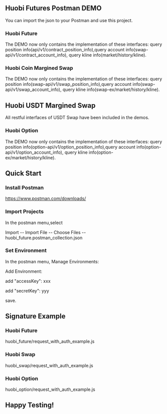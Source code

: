 ## Huobi Futures Postman DEMO

You can import the json to your Postman and use this project.

### Huobi Future

The DEMO now only contains the implementation of these interfaces: query position info(api/v1/contract_position_info),query account info(swap-api/v1/contract_account_info), query kline info(market/history/kline).


### Huobi Coin Margined Swap

The DEMO now only contains the implementation of these interfaces: query position info(swap-api/v1/swap_position_info),query account info(swap-api/v1/swap_account_info), query kline info(swap-ex/market/history/kline).

## Huobi USDT Margined Swap

All restful interfaces of USDT Swap have been included in the demos.

### Huobi Option

The DEMO now only contains the implementation of these interfaces: query position info(option-api/v1/option_position_info),query account info(option-api/v1/option_account_info), query kline info(option-ex/market/history/kline).


## Quick Start

### Install Postman

https://www.postman.com/downloads/

### Import Projects

In the postman menu,select 

Import -- Import File -- Choose Files -- huobi_future.postman_collection.json

### Set Environment

In the postman menu, Manage Environments:

Add Environment:

add "accessKey": xxx

add "secretKey": yyy

save.

## Signature Example

### Huobi Future

huobi_future/request_with_auth_example.js

### Huobi Swap

huobi_swap/request_with_auth_example.js

### Huobi Option

huobi_option/request_with_auth_example.js

## Happy Testing!





